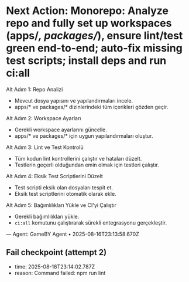 # Next Action: Monorepo: Analyze repo and fully set up workspaces (apps/*, packages/*), ensure lint/test green end-to-end; auto-fix missing test scripts; install deps and run ci:all

Alt Adım 1: Repo Analizi
- Mevcut dosya yapısını ve yapılandırmaları incele.
- apps/* ve packages/* dizinlerindeki tüm içerikleri gözden geçir.

Alt Adım 2: Workspace Ayarları
- Gerekli workspace ayarlarını güncelle.
- apps/* ve packages/* için uygun yapılandırmaları oluştur.

Alt Adım 3: Lint ve Test Kontrolü
- Tüm kodun lint kontrollerini çalıştır ve hataları düzelt.
- Testlerin geçerli olduğundan emin olmak için testleri çalıştır.

Alt Adım 4: Eksik Test Scriptlerini Düzelt
- Test scripti eksik olan dosyaları tespit et.
- Eksik test scriptlerini otomatik olarak ekle.

Alt Adım 5: Bağımlılıkları Yükle ve CI'yi Çalıştır
- Gerekli bağımlılıkları yükle.
- `ci:all` komutunu çalıştırarak sürekli entegrasyonu gerçekleştir.

— Agent: GameBY Agent • 2025-08-16T23:13:58.670Z


## Fail checkpoint (attempt 2)
- time: 2025-08-16T23:14:02.787Z
- reason: Command failed: npm run lint
